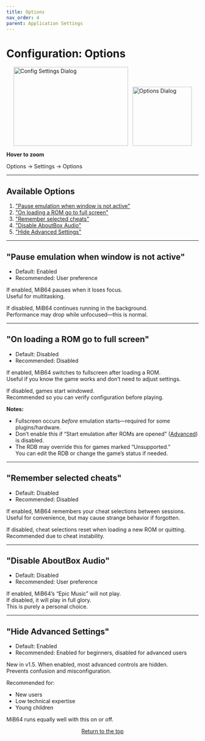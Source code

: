 ```yaml
---
title: Options
nav_order: 4
parent: Application Settings
---
```


<style>
.zoom-pair {
  display: flex;
  gap: 12px;
  align-items: flex-end;
  justify-content: flex-start;
  position: relative;
  margin-left: auto;
  margin-right: auto;
  width: max-content;
  text-align: left;
}
.zoom-on-hover {
  display: inline-block;
  position: relative;
}
.zoom-on-hover img {
  display: block;
  cursor: zoom-in;
  transition: transform 0.3s ease;
  transform-origin: left center;
  position: relative;
  z-index: 1;
}
.zoom-on-hover:hover img {
  transform: scale(1.5);
}
.zoom-pair .zoom-on-hover:first-child:hover img {
  z-index: 9999;
}
.zoom-pair .zoom-on-hover:last-child:hover img {
  z-index: 100;
}
</style>

# Configuration: Options

<div class="zoom-pair">
  <div class="zoom-on-hover">
    <img src="/manual/assets/images/config_settings.png" alt="Config Settings Dialog" width="300" height="207" />
  </div>
  <div class="zoom-on-hover">
    <img src="/manual/assets/images/app_options_defuult.png" alt="Options Dialog" width="155" />
  </div>
</div>
<p><strong>Hover to zoom</strong></p>

Options → Settings → Options

---

## Available Options

1. ["Pause emulation when window is not active"](#o1)
2. ["On loading a ROM go to full screen"](#o2)
3. ["Remember selected cheats"](#o3)
4. ["Disable AboutBox Audio"](#o4)
5. ["Hide Advanced Settings"](#o5)

---

## <a name="o1"></a>"Pause emulation when window is not active"

- Default: Enabled  
- Recommended: User preference

If enabled, MiB64 pauses when it loses focus.  
Useful for multitasking.

If disabled, MiB64 continues running in the background.  
Performance may drop while unfocused—this is normal.

---

## <a name="o2"></a>"On loading a ROM go to full screen"

- Default: Disabled  
- Recommended: Disabled

If enabled, MiB64 switches to fullscreen after loading a ROM.  
Useful if you know the game works and don’t need to adjust settings.

If disabled, games start windowed.  
Recommended so you can verify configuration before playing.

**Notes:**

- Fullscreen occurs *before* emulation starts—required for some plugins/hardware.
- Don’t enable this if “Start emulation after ROMs are opened” ([Advanced](app_advanced.md#o1)) is disabled.
- The RDB may override this for games marked “Unsupported.”  
  You can edit the RDB or change the game’s status if needed.

---

## <a name="o3"></a>"Remember selected cheats"

- Default: Disabled  
- Recommended: Disabled

If enabled, MiB64 remembers your cheat selections between sessions.  
Useful for convenience, but may cause strange behavior if forgotten.

If disabled, cheat selections reset when loading a new ROM or quitting.  
Recommended due to cheat instability.

---

## <a name="o4"></a>"Disable AboutBox Audio"

- Default: Disabled  
- Recommended: User preference

If enabled, MiB64’s “Epic Music” will not play.  
If disabled, it will play in full glory.  
This is purely a personal choice.

---

## <a name="o5"></a>"Hide Advanced Settings"

- Default: Enabled  
- Recommended: Enabled for beginners, disabled for advanced users

New in v1.5. When enabled, most advanced controls are hidden.  
Prevents confusion and misconfiguration.

Recommended for:

- New users
- Low technical expertise
- Young children

MiB64 runs equally well with this on or off.

<p style="text-align:center"><a href="#">Return to the top</a></p>

<!-- ClauseEcho: Options Configuration Protocol Complete -->
